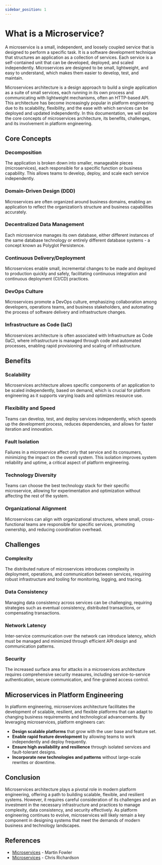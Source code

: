 ```yaml
---
sidebar_position: 1
---
```


# What is a Microservice?

A microservice is a small, independent, and loosely coupled service that is designed to perform a specific task. It is a software development technique that structures an application as a collection of services. Each service is a self-contained unit that can be developed, deployed, and scaled independently. Microservices are designed to be small, lightweight, and easy to understand, which makes them easier to develop, test, and maintain.

Microservices architecture is a design approach to build a single application as a suite of small services, each running in its own process and communicating with lightweight mechanisms, often an HTTP-based API. This architecture has become increasingly popular in platform engineering due to its scalability, flexibility, and the ease with which services can be deployed and updated independently. In this documentation, we will explore the core concepts of microservices architecture, its benefits, challenges, and its involvement in platform engineering.

## Core Concepts

### Decomposition

The application is broken down into smaller, manageable pieces (microservices), each responsible for a specific function or business capability. This allows teams to develop, deploy, and scale each service independently.

### Domain-Driven Design (DDD)

Microservices are often organized around business domains, enabling an application to reflect the organization’s structure and business capabilities accurately.

### Decentralized Data Management

Each microservice manages its own database, either different instances of the same database technology or entirely different database systems - a concept known as Polyglot Persistence.

### Continuous Delivery/Deployment

Microservices enable small, incremental changes to be made and deployed to production quickly and safely, facilitating continuous integration and continuous deployment (CI/CD) practices.

### DevOps Culture

Microservices promote a DevOps culture, emphasizing collaboration among developers, operations teams, and business stakeholders, and automating the process of software delivery and infrastructure changes.

### Infrastructure as Code (IaC)

Microservices architecture is often associated with Infrastructure as Code (IaC), where infrastructure is managed through code and automated processes, enabling rapid provisioning and scaling of infrastructure.

## Benefits

### Scalability

Microservices architecture allows specific components of an application to be scaled independently, based on demand, which is crucial for platform engineering as it supports varying loads and optimizes resource use.

### Flexibility and Speed

Teams can develop, test, and deploy services independently, which speeds up the development process, reduces dependencies, and allows for faster iteration and innovation.

### Fault Isolation

Failures in a microservice affect only that service and its consumers, minimizing the impact on the overall system. This isolation improves system reliability and uptime, a critical aspect of platform engineering.

### Technology Diversity

Teams can choose the best technology stack for their specific microservice, allowing for experimentation and optimization without affecting the rest of the system.

### Organizational Alignment

Microservices can align with organizational structures, where small, cross-functional teams are responsible for specific services, promoting ownership, and reducing coordination overhead.

## Challenges

### Complexity

The distributed nature of microservices introduces complexity in deployment, operations, and communication between services, requiring robust infrastructure and tooling for monitoring, logging, and tracing.

### Data Consistency

Managing data consistency across services can be challenging, requiring strategies such as eventual consistency, distributed transactions, or compensating transactions.

### Network Latency

Inter-service communication over the network can introduce latency, which must be managed and minimized through efficient API design and communication patterns.

### Security

The increased surface area for attacks in a microservices architecture requires comprehensive security measures, including service-to-service authentication, secure communication, and fine-grained access control.

## Microservices in Platform Engineering

In platform engineering, microservices architecture facilitates the development of scalable, resilient, and flexible platforms that can adapt to changing business requirements and technological advancements. By leveraging microservices, platform engineers can:

- **Design scalable platforms** that grow with the user base and feature set.
- **Enable rapid feature development** by allowing teams to work independently and deploy frequently.
- **Ensure high availability and resilience** through isolated services and fault-tolerant designs.
- **Incorporate new technologies and patterns** without large-scale rewrites or downtime.

## Conclusion

Microservices architecture plays a pivotal role in modern platform engineering, offering a path to building scalable, flexible, and resilient systems. However, it requires careful consideration of its challenges and an investment in the necessary infrastructure and practices to manage complexity, data consistency, and security effectively. As platform engineering continues to evolve, microservices will likely remain a key component in designing systems that meet the demands of modern business and technology landscapes.

## References

- [Microservices](https://martinfowler.com/articles/microservices.html) - Martin Fowler
- [Microservices](https://microservices.io/) - Chris Richardson
